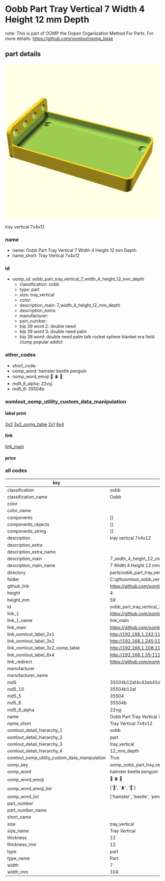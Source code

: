 # Oobb Part Tray Vertical 7 Width 4 Height 12 mm Depth  

note: This is part of OOMP the Oopen Organization Method For Parts. For more details: https://github.com/oomlout/oomp_base

##  part details
  

[![](3dpr.png)](3dpr.png)

tray vertical 7x4x12



### name
* name: Oobb Part Tray Vertical 7 Width 4 Height 12 mm Depth
* name_short: Tray Vertical 7x4x12 
### id
* oomp_id: oobb_part_tray_vertical_7_width_4_height_12_mm_depth
  * classification: oobb
  * type: part
  * size: tray_vertical
  * color: 
  * description_main: 7_width_4_height_12_mm_depth
  * description_extra: 
  * manufacturer: 
  * part_number: 
  * bip 39 word 2: double need
  * bip 39 word 3: double need palm
  * bip 39 word: double need palm talk rocket sphere blanket era field clump popular addict

### other_codes
* short_code: 
* oomp_word: hamster beetle penguin
* oomp_word_emoji :hamster: :beetle: :penguin:
* md5_6_alpha: 22vyj
* md5_6: 35504b






### oomlout_oomp_utility_custom_data_manipulation
#### label print
[3x2](http://192.168.1.245:1112/?label=oomp%2022vyj)
[3x2_oomp_table](http://192.168.1.108:1112/?label=oomp%2022vyj)
[2x1](http://192.168.1.242:1112/?label=oomp%2022vyj)
[6x4](http://192.168.1.55:1112/?label=oomp%2022vyj)    

#### link

[link_main](https://github.com/oomlout/oomlout_oobb_version_4_generated_parts/tree/main/navigation_oomp/oobb/part/tray_vertical/7_width_4_height_12_mm_depth/part)                              

#### price







### all codes 
| key | value |  
| --- | --- |  
| classification | oobb |  
| classification_name | Oobb |  
| color |  |  
| color_name |  |  
| components | [] |  
| components_objects | [] |  
| components_string | [] |  
| description | tray vertical 7x4x12 |  
| description_extra |  |  
| description_extra_name |  |  
| description_main | 7_width_4_height_12_mm_depth |  
| description_main_name | 7 Width 4 Height 12 mm Depth |  
| directory | parts/oobb_part_tray_vertical_7_width_4_height_12_mm_depth |  
| folder | C:\gh\oomlout_oobb_version_4_generated_parts\parts\oobb_part_tray_vertical_7_width_4_height_12_mm_depth |  
| github_link | https://github.com/oomlout/oomlout_oomp_part_src/tree/main/parts/oobb_part_tray_vertical_7_width_4_height_12_mm_depth |  
| height | 4 |  
| height_mm | 59 |  
| id | oobb_part_tray_vertical_7_width_4_height_12_mm_depth |  
| link_1 | https://github.com/oomlout/oomlout_oobb_version_4_generated_parts/tree/main/navigation_oomp/oobb/part/tray_vertical/7_width_4_height_12_mm_depth/part |  
| link_1_name | link_main |  
| link_main | https://github.com/oomlout/oomlout_oobb_version_4_generated_parts/tree/main/navigation_oomp/oobb/part/tray_vertical/7_width_4_height_12_mm_depth/part |  
| link_oomlout_label_2x1 | http://192.168.1.242:1112/?label=oomp%2022vyj |  
| link_oomlout_label_3x2 | http://192.168.1.245:1112/?label=oomp%2022vyj |  
| link_oomlout_label_3x2_oomp_table | http://192.168.1.108:1112/?label=oomp%2022vyj |  
| link_oomlout_label_6x4 | http://192.168.1.55:1112/?label=oomp%2022vyj |  
| link_redirect | https://github.com/oomlout/oomlout_oobb_version_4_generated_parts/tree/main/parts/oobb_tray_vertical_07_04_12 |  
| manufacturer |  |  
| manufacturer_name |  |  
| md5 | 35504b12af4c42eb45ddbdd93ea4f20d |  
| md5_10 | 35504b12af |  
| md5_5 | 35504 |  
| md5_6 | 35504b |  
| md5_6_alpha | 22vyj |  
| name | Oobb Part Tray Vertical 7 Width 4 Height 12 mm Depth |  
| name_short | Tray Vertical 7x4x12  |  
| oomlout_detail_hierarchy_1 | oobb |  
| oomlout_detail_hierarchy_2 | part |  
| oomlout_detail_hierarchy_3 | tray_vertical |  
| oomlout_detail_hierarchy_4 | 12_mm_depth |  
| oomlout_oomp_utility_custom_data_manipulation | True |  
| oomp_key | oomp_oobb_part_tray_vertical_7_width_4_height_12_mm_depth |  
| oomp_word | hamster beetle penguin |  
| oomp_word_emoji | :hamster: :beetle: :penguin: |  
| oomp_word_emoji_list | [':hamster:', ':beetle:', ':penguin:'] |  
| oomp_word_list | ['hamster', 'beetle', 'penguin'] |  
| part_number |  |  
| part_number_name |  |  
| short_name |  |  
| size | tray_vertical |  
| size_name | Tray Vertical |  
| thickness | 12 |  
| thickness_mm | 12 |  
| type | part |  
| type_name | Part |  
| width | 7 |  
| width_mm | 104 |  
